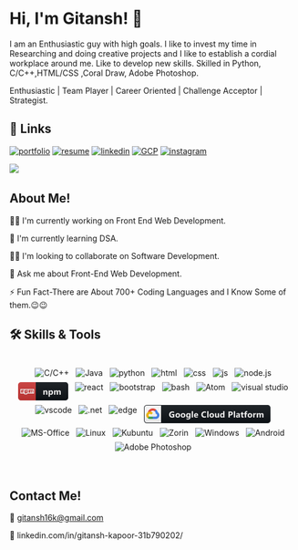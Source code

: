 # Hi, I'm Gitansh! 👋

I am an Enthusiastic guy with high goals. I like to invest my time in Researching and doing creative projects and I like to establish a cordial workplace around me. Like to develop new skills. Skilled in Python, C/C++,HTML/CSS ,Coral Draw, Adobe Photoshop.

Enthusiastic | Team Player | Career Oriented | Challenge Acceptor | Strategist.

 
## 🔗 Links
[![portfolio](https://img.shields.io/badge/my_portfolio-000?style=for-the-badge&logo=ko-fi&logoColor=white)](http://gitansh.me/)
[![resume](https://img.shields.io/badge/Resume-000?style=for-the-badge&logo=medium&logoColor=white)](https://drive.google.com/file/d/1dU7ZWWTHjZD9cLYdAY3vpeoF28ycNSGB/view?usp=sharing)
[![linkedin](https://img.shields.io/badge/linkedin-0A66C2?style=for-the-badge&logo=linkedin&logoColor=white)](https://www.linkedin.com/in/gitansh-kapoor-31b790202/)
[![GCP](https://img.shields.io/badge/qwiklabs-1DA1F2?style=for-the-badge&logo=qwiklabs&logoColor=white)](https://www.qwiklabs.com/public_profiles/1ccc44ec-8a48-4522-9d97-95ab85419b89)
[![instagram](https://img.shields.io/badge/Instagram-black?style=for-the-badge&logo=instagram&logoColor=orange)](https://www.instagram.com/g.kapoor16/)

<!--   ![Visitor Count](https://profile-counter.glitch.me/crishpy-coffe/count.svg) -->
  ![](https://komarev.com/ghpvc/?username=crishpy-coffe&label=PROFILE+VIEWS&color=red)
 </div>

## About Me!

👩‍💻 I'm currently working on Front End Web Development.

🧠 I'm currently learning DSA.

👯‍♀️ I'm looking to collaborate on Software Development.

💬 Ask me about Front-End Web Development.

⚡️ Fun Fact-There are About 700+ Coding Languages and I Know Some of them.😉😉

## 🛠 Skills & Tools

<p align="center">
      <br />
<img src="https://img.shields.io/badge/C%2B%2B-00599C?style=for-the-badge&logo=c%2B%2B&logoColor=white" alt="C/C++" style="vertical-align:top; margin:4px"> 
<img src="https://github.com/MikeCodesDotNET/ColoredBadges/blob/4a38660afb7be89a6032218589b4454a1285c7f8/png/dev/languages/java.png" alt="Java" style="vertical-align:top; margin:4px">
<img src="https://user-images.githubusercontent.com/85267939/147403229-7e12f96b-7e7d-4270-a4cf-4086b8c184ce.png" alt="python" style="vertical-align:top; margin:4px">
<img src="https://user-images.githubusercontent.com/85267939/147403206-81d6abb0-b499-47e7-b1db-575fac65a5f9.png" alt="html" style="vertical-align:top; margin:4px">    
<img src="https://user-images.githubusercontent.com/85267939/147403234-801afc0b-79a9-4b0a-ac80-0caf1986373c.png" alt="css" style="vertical-align:top; margin:4px">
<img src="https://user-images.githubusercontent.com/85267939/147403222-87e282f0-7129-43b2-89ad-dcd6de171ff5.png" alt="js" style="vertical-align:top; margin:4px">
<img src="https://github.com/MikeCodesDotNET/ColoredBadges/blob/4a38660afb7be89a6032218589b4454a1285c7f8/png/dev/frameworks/nodejs.png" alt="node.js" style="vertical-align:top; margin:4px">
<img src="https://github.com/MikeCodesDotNET/ColoredBadges/blob/4a38660afb7be89a6032218589b4454a1285c7f8/png/dev/services/npm.png" alt="npm" style="vertical-align:top; margin:4px">
<img src="https://user-images.githubusercontent.com/85267939/147403252-108db13b-82c7-4ff6-b6e4-fbf682d130d2.png" alt="react" style="vertical-align:top; margin:4px">
<img src="https://user-images.githubusercontent.com/85267939/147403247-4d01c1f7-9d6b-4879-ae4a-f8e5b21ad51b.png" alt="bootstrap" style="vertical-align:top; margin:4px">
<img src="https://user-images.githubusercontent.com/85267939/147403268-d3a818fa-d4eb-4b9a-b5d0-682f21eb1be6.png" alt="bash" style="vertical-align:top; margin:4px">
<img src="https://img.shields.io/badge/Atom-14354C?style=for-the-badge&logo=atom&logoColor=white" alt="Atom" style="vertical-align:top; margin:4px">
<img src="https://user-images.githubusercontent.com/85267939/147403278-9676a11c-dd36-43bd-bf2e-7088f719e899.png" alt="visual studio" style="vertical-align:top; margin:4px">
<img src="https://user-images.githubusercontent.com/85267939/147403280-4282594e-173c-49e4-9b77-88499c03f258.png" alt="vscode" style="vertical-align:top; margin:4px">
<img src="https://img.shields.io/badge/.NET-5C2D91?style=for-the-badge&logo=.net&logoColor=white" alt=".net" style="vertical-align:top; margin:4px">
<img src="https://github.com/MikeCodesDotNET/ColoredBadges/blob/4a38660afb7be89a6032218589b4454a1285c7f8/png/dev/misc/edge.png" alt="edge" style="vertical-align:top; margin:4px">
<img src="https://github.com/MikeCodesDotNET/ColoredBadges/blob/4a38660afb7be89a6032218589b4454a1285c7f8/png/dev/services/google_cloud_platform.png" alt="GCP" style="vertical-align:top; margin:4px">
<img src="https://github.com/MikeCodesDotNET/ColoredBadges/blob/4a38660afb7be89a6032218589b4454a1285c7f8/png/dev/services/office_365.png" alt="MS-Office" style="vertical-align:top; margin:4px">
<img src="https://img.shields.io/badge/LINUX-000000?style=for-the-badge&logo=linux&logoColor=white" alt="Linux" style="vertical-align:top; margin:4px">
<img src="https://img.shields.io/badge/Kubuntu_Linux-003399?style=for-the-badge&logo=debian&logoColor=white" alt="Kubuntu" style="vertical-align:top; margin:4px"> 
<img src="https://img.shields.io/badge/Zorin_Linux-0D96F6?style=for-the-badge&logo=zorin&logoColor=white" alt="Zorin" style="vertical-align:top; margin:4px"> 
<img src="https://img.shields.io/badge/Windows-0078D6?style=for-the-badge&logo=windows&logoColor=white" alt="Windows" style="vertical-align:top; margin:4px">     
<img src="https://img.shields.io/badge/Android-3DDC84?style=for-the-badge&logo=android&logoColor=white" alt="Android" style="vertical-align:top; margin:4px">
<img src="https://img.shields.io/badge/Adobe%20Ai-330F63?style=for-the-badge&logo=Adobe&logoColor=white" alt="Adobe Photoshop" style="vertical-align:top; margin:4px">     
</p>
<br />

## Contact Me!

📧 gitansh16k@gmail.com

🏢 linkedin.com/in/gitansh-kapoor-31b790202/
